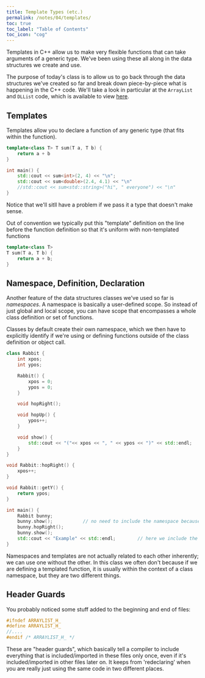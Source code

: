 ```yaml
---
title: Template Types (etc.)
permalink: /notes/04/templates/
toc: true
toc_label: "Table of Contents"
toc_icon: "cog"
---
```


Templates in C++ allow us to make very flexible functions that can take arguments of a generic type. We've been using these all along in the data structures we create and use. 

The purpose of today's class is to allow us to go back through the data structures we've created so far and break down piece-by-piece what is happening in the C++ code. We'll take a look in particular at the `ArrayList` and `DLList` code, which is available to view [here](https://github.com/alackles/CMSC-270-ST-23/tree/main/_pages/code/04).

## Templates

Templates allow you to declare a function of any generic type (that fits within the function). 

```cpp
template<class T> T sum(T a, T b) {
    return a + b
}

int main() {
    std::cout << sum<int>(2, 4) << "\n";
    std::cout << sum<double>(2.4, 4.1) << "\n" 
    //std::cout << sum<std::string>("hi", " everyone") << "\n"              // not valid
}
```

Notice that we'll sitll have a problem if we pass it a type that doesn't make sense. 

Out of convention we typically put this "template" definition on the line before the function definition so that it's uniform with non-templated functions

```cpp
template<class T>
T sum(T a, T b) {
    return a + b;
}
```

## Namespace, Definition, Declaration

Another feature of the data structures classes we've used so far is _namespaces_. A namespace is basically a user-defined scope. So instead of just global and local scope, you can have scope that encompasses a whole class definition or set of functions. 

Classes by default create their own namespace, which we then have to explicitly identify if we're using or defining functions outside of the class definition or object call. 


```cpp
class Rabbit {
    int xpos;
    int ypos;

    Rabbit() {
        xpos = 0;
        ypos = 0;
    }

    void hopRight();

    void hopUp() {
        ypos++;
    }

    void show() {
        std::cout << "("<< xpos << ", " << ypos << ")" << std::endl;
    }
}

void Rabbit::hopRight() {
    xpos++;
}

void Rabbit::getY() {
    return ypos;
}

int main() {
    Rabbit bunny;
    bunny.show();           // no need to include the namespace because we have an object to work on
    bunny.hopRight();
    bunny.show();
    std::cout << "Example" << std::endl;        // here we include the std namespace because 'cout' and 'endl' don't act on objects
}
```

Namespaces and templates are not actually related to each other inherently; we can use one without the other. In this class we often don't because if we are defining a templated function, it is usually within the context of a class namespace, but they are two different things.

## Header Guards

You probably noticed some stuff added to the beginning and end of files:

```cpp
#ifndef ARRAYLIST_H_
#define ARRAYLIST_H_
//....
#endif /* ARRAYLIST_H_ */
```

These are "header guards", which basically tell a compiler to include everything that is included/imported in these files only once, even if it's included/imported in other files later on. It keeps from 'redeclaring' when you are really just using the same code in two different places.
